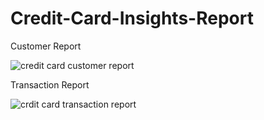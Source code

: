 # Credit-Card-Insights-Report

Customer Report

![credit card customer report](https://github.com/user-attachments/assets/44c44c46-7cc0-4e64-9d5a-dc695be7e232)

Transaction Report

![crdit card transaction report](https://github.com/user-attachments/assets/70f8d20b-fe23-4148-bb89-1ad41a93d6ee)

